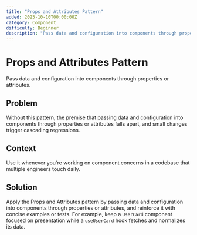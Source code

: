 ```yaml
---
title: "Props and Attributes Pattern"
added: 2025-10-10T00:00:00Z
category: Component
difficulty: Beginner
description: "Pass data and configuration into components through properties or attributes."
---
```

# Props and Attributes Pattern

Pass data and configuration into components through properties or attributes.

## Problem

Without this pattern, the premise that passing data and configuration into components through properties or attributes falls apart, and small changes trigger cascading regressions.

## Context

Use it whenever you're working on component concerns in a codebase that multiple engineers touch daily.

## Solution

Apply the Props and Attributes pattern by passing data and configuration into components through properties or attributes, and reinforce it with concise examples or tests. For example, keep a `UserCard` component focused on presentation while a `useUserCard` hook fetches and normalizes its data.
